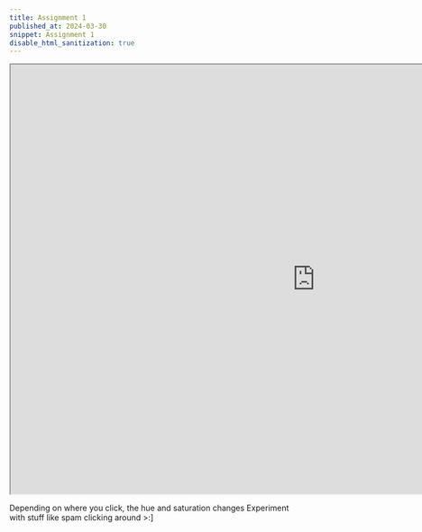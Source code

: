 ```yaml
---
title: Assignment 1
published_at: 2024-03-30
snippet: Assignment 1
disable_html_sanitization: true
---
```


<iframe src="https://editor.p5js.org/chococake1/full/GuNAEq_wN" width="1080px" height="762px"></iframe>

Depending on where you click, the hue and saturation changes
Experiment with stuff like spam clicking around >:]
